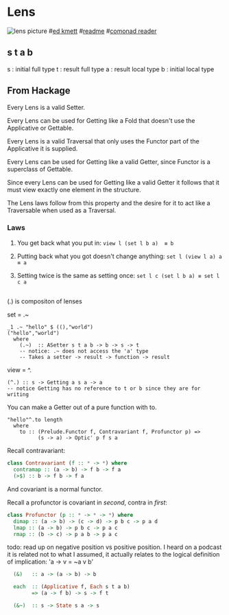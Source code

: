 # Lens

![lens picture](http://i.imgur.com/ALlbPRa.png)
#[ed kmett](https://www.youtube.com/watch?v=cefnmjtAolY&feature=youtu.be&hd=1)
#[readme](https://github.com/ekmett/lens)
#[comonad reader](http://comonad.com/reader/2012/mirrored-lenses/)

## s t a b

s : initial  full type
t : result   full type
a : result  local type
b : initial local type

## From Hackage

Every Lens is a valid Setter.

Every Lens can be used for Getting like a Fold that doesn't use the Applicative or Gettable.

Every Lens is a valid Traversal that only uses the Functor part of the Applicative it is supplied.

Every Lens can be used for Getting like a valid Getter, since Functor is a superclass of Gettable.

Since every Lens can be used for Getting like a valid Getter it follows that it must view exactly one element in the structure.

The Lens laws follow from this property and the desire for it to act like a Traversable when used as a Traversal.

### Laws

1) You get back what you put in:
 `view l (set l b a)  ≡ b`

2) Putting back what you got doesn't change anything:
 `set l (view l a) a  ≡ a`

3) Setting twice is the same as setting once:
 `set l c (set l b a) ≡ set l c a`


##

(.) is compositon of lenses

set = .~
```
_1 .~ "hello" $ ((),"world")
("hello","world")
  where
    (.~)  :: ASetter s t a b -> b -> s -> t
    -- notice: .~ does not access the 'a' type
    -- Takes a setter -> result -> function -> result
```

view = ^.
```
(^.) :: s -> Getting a s a -> a
-- notice Getting has no reference to t or b since they are for writing
```

You can make a Getter out of a pure function with to.
```
"hello"^.to length
  where
    to :: (Prelude.Functor f, Contravariant f, Profunctor p) =>
          (s -> a) -> Optic' p f s a
```

Recall contravariant:
```Haskell
class Contravariant (f :: * -> *) where
  contramap :: (a -> b) -> f b -> f a
  (>$) :: b -> f b -> f a
```
And covariant is a normal functor.

Recall a profunctor is covariant in *second*, contra in *first*:
```Haskell
class Profunctor (p :: * -> * -> *) where
  dimap :: (a -> b) -> (c -> d) -> p b c -> p a d
  lmap :: (a -> b) -> p b c -> p a c
  rmap :: (b -> c) -> p a b -> p a c
```
todo: read up on negative position vs positive position. I heard on a podcast it is related not to what I assumed, it actually relates to the logical definition of implication: 'a -> v = ~a v b'

```Haskell
  (&)   :: a -> (a -> b) -> b

  each  :: (Applicative f, Each s t a b)
        => (a -> f b) -> s -> f t

  (&~)  :: s -> State s a -> s

```
